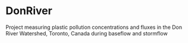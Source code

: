 # DonRiver
Project measuring plastic pollution concentrations and fluxes in the Don River Watershed, Toronto, Canada during baseflow and stormflow
